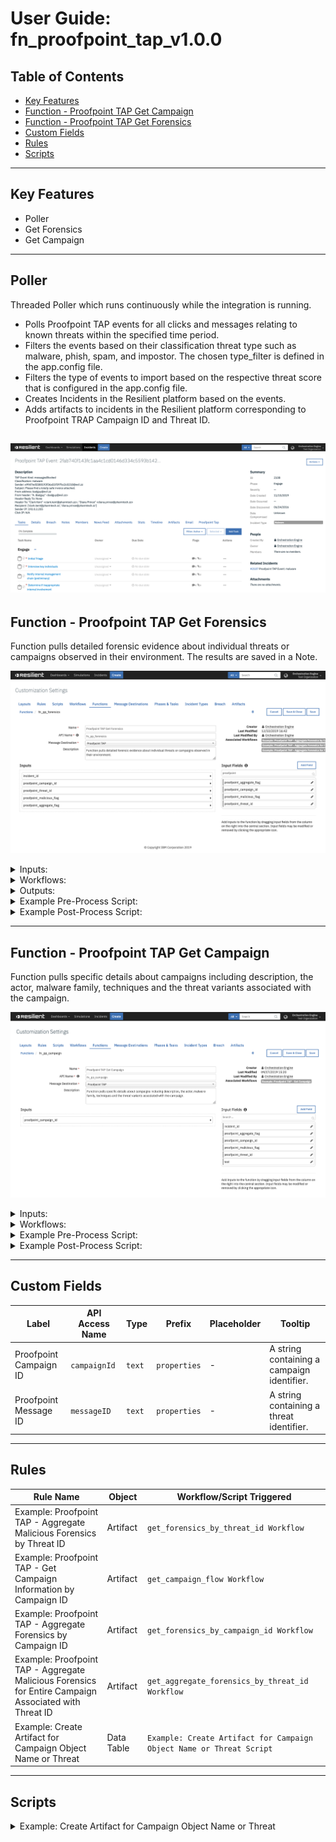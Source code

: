 <!--
  This User README.md is generated by running:
  "resilient-circuits docgen -p fn_proofpoint_tap --only-user-guide"

  It is best edited using a Text Editor with a Markdown Previewer. VS Code
  is a good example. Checkout https://guides.github.com/features/mastering-markdown/
  for tips on writing with Markdown

  If you make manual edits and run docgen again, a .bak file will be created

  Store any screenshots in the "doc/screenshots" directory and reference them like:
  ![screenshot: screenshot_1](./screenshots/screenshot_1.png)
-->

# **User Guide:** fn_proofpoint_tap_v1.0.0

## Table of Contents
- [Key Features](#key-features)
- [Function - Proofpoint TAP Get Campaign](#function---proofpoint-tap-get-campaign)
- [Function - Proofpoint TAP Get Forensics](#function---proofpoint-tap-get-forensics)
- [Custom Fields](#custom-fields)
- [Rules](#rules)
- [Scripts](#scripts)

---

## Key Features
<!--
  List the Key Features of the Integration
-->
* Poller
* Get Forensics
* Get Campaign

---

## Poller

Threaded Poller which runs continuously while the integration is running.

* Polls Proofpoint TAP events for all clicks and messages relating to known threats within the specified time period.
* Filters the events based on their classification threat type such as malware, phish, spam, and impostor. The chosen type_filter is defined in the app.config file. 
* Filters the type of events to import based on the respective threat score that is configured in the app.config file.
* Creates Incidents in the Resilient platform based on the events.
* Adds artifacts to incidents in the Resilient platform corresponding to Proofpoint TRAP Campaign ID and Threat ID.

 ![screenshot: fn-proofpoint-tap-get-forensics ](./screenshots/poller.png) 
---

## Function - Proofpoint TAP Get Forensics
Function pulls detailed forensic evidence about individual threats or campaigns observed in their environment. The results are saved in a Note.

 ![screenshot: fn-proofpoint-tap-get-forensics ](./screenshots/get_forensics.png)

<details><summary>Inputs:</summary>
<p>

| Name | Type | Required | Example | Tooltip |
| ---- | :--: | :------: | ------- | ------- |
| `incident_id` | `number` | Yes | `-` | Incident ID |
| `proofpoint_aggregate_flag` | `boolean` | No | `-` | A boolean value, defaulting to false. May optionally be used with the threatId parameter. It cannot be used with the campaignId parameter. If false, aggregate forensics for that specific threat identifier will be returned. If true AND if the threat has been associated with a campaign, aggregate forensics for the entire campaign are returned. Otherwise, aggregate forensics for the individual threat are returned. |
| `proofpoint_campaign_id` | `text` | No | `-` | A string containing a campaign identifier. |
| `proofpoint_malicious_flag` | `boolean` | No | `-` | Show malicious results only. |
| `proofpoint_threat_id` | `text` | No | `-` | A string containing a threat identifier. |

</p>
</details>

<details><summary>Workflows:</summary>
<p>

There are three Workflows for this function:

* Example: Proofpoint TAP - Aggregate Forensics for Threat 

Workflow imports additional forensic information based on the given threat identifier. Aggregate forensics for the given threat identifier are returned and additionally filtered to include malicious results only.

![screenshot: fn-proofpoint-tap-get-campaign ](./screenshots/Aggregate_Forensics_Threat.png)

*  Example: Proofpoint TAP - Aggregate Forensics by Campaign ID 

Workflow returns aggregate forensics for an entire campaign based on the given campaign identifier.

![screenshot: fn-proofpoint-tap-get-campaign ](./screenshots/Get_Forensics_CampaignID.png)

* Example: Proofpoint TAP - Aggregate Forensics for Campaign 

Workflow imports additional forensic information based on the given threat identifier. If the threat has been associated with a campaign, aggregate forensics for the entire campaign are returned. Otherwise aggregate forensics for the individual threat are returned. Forensics returned is additionally filtered to include malicious results only.

![screenshot: fn-proofpoint-tap-get-campaign ](./screenshots/Aggregate_Forensics_Campaign.png)

</p>
</details>

<details><summary>Outputs:</summary>
<p>

```python
results {
    "inputs": {
        "incident_id": 2106,
        "campaign_id": None,
        "threat_id": "355e7ff321fc141e057c2ad6a593a9a264ed910065fe6c099f5cd0e097824474",
        "aggregate_flag": None,
        "malicious_flag": True
      },
      "success": True,
      "num_reports": 1
    }
```

</p>
</details>

<details><summary>Example Pre-Process Script:</summary>
<p>

```python
inputs.incident_id = incident.id
inputs.proofpoint_threat_id = artifact.value
inputs.proofpoint_malicious_flag = True
```

</p>
</details>

<details><summary>Example Post-Process Script:</summary>
<p>

```python
from java.util import Date

# results is a Dictionary and reports is a List
if results is not None:
  noteText = "<b>Proofpoint TAP - Aggregate Malicious Forensics by Threat ID Results:</b>"
  
  if results.get("success") is True:
    num_reports = results.get("num_reports", 0)
    
    noteText = u"""{}
    <br>Found {} {} with malicious forensics for artifact {}. {}""".format(
      noteText,
      num_reports,
      "report" if num_reports == 1 else "reports",
      artifact.value,
      "Results are saved in an Attachment." if num_reports > 0 else "")
  
  elif results.get("success") is False and results.get("note_err_text", None) is not None:
    noteText = u"""{} 
    <br>No Forensics found for Threat ID '{}'. 
    <br>Error: {}.""".format(noteText, artifact.value, results.get("note_err_text"))
  
  else:
    noteText = u"""{} <br>No Forensics found for Threat ID '{}'.""".format(noteText, artifact.value)
  
  incident.addNote(helper.createRichText(noteText))
```

</p>
</details>

---

## Function - Proofpoint TAP Get Campaign
Function pulls specific details about campaigns including description, the actor, malware family, techniques and the threat variants associated with the campaign. 

 ![screenshot: fn-proofpoint-tap-get-campaign ](./screenshots/get_campaign.png)

<details><summary>Inputs:</summary>
<p>

| Name | Type | Required | Example | Tooltip |
| ---- | :--: | :------: | ------- | ------- |
| `proofpoint_campaign_id` | `text` | No | `-` | A string containing a campaign identifier. |

</p>
</details>

<details><summary>Workflows:</summary>
<p>

There is one Workflow for this function:

* Example: Proofpoint TAP - Get Campaign

Workflow imports detailed information for given campaign identifier, including description, the actor, malware family, techniques and the threat variants associated with the campaign.

![screenshot: fn-proofpoint-tap-get-campaign ](./screenshots/Get_Campaign_wk.png)

The results are saved in a Note and Proofpoint TAP Campaign Object Details Data Table.
![screenshot: fn-proofpoint-tap-get-campaign ](./screenshots/campaign_note.png)

Additionally a Script is available for the Data Table to create an Artifact based on chosen row.
![screenshot: fn-proofpoint-tap-get-campaign ](./screenshots/campaign_datatable.png)

</p>
</details>

<details><summary>Example Pre-Process Script:</summary>
<p>

```python
inputs.proofpoint_campaign_id = artifact.value
```

</p>
</details>

<details><summary>Example Post-Process Script:</summary>
<p>

```python
from java.util import Date

def add_row_to_campaign_object_dt(object_type, object_id, object_name=None, threat=None, type_of_threat=None, subtype_of_threat=None, threat_time=None):
  object_dt = incident.addRow("proofpoint_tap_campaign_object_dt")
  object_dt.proofpoint_tap_object_timestamp = Date()
  object_dt.proofpoint_tap_campaign_id = artifact.value
  object_dt.proofpoint_tap_object_type = object_type
  object_dt.proofpoint_tap_object_id = object_id
  object_dt.proofpoint_tap_object_name = object_name
  object_dt.proofpoint_tap_object_threat = threat
  object_dt.proofpoint_tap_object_type_of_threat = type_of_threat
  object_dt.proofpoint_tap_object_subtype_of_threat = subtype_of_threat
  object_dt.proofpoint_tap_object_threat_time = threat_time
  
########################
# Mainline starts here #
########################

# results and results.data are both a Dictionary
if results:
  noteText = "<b>Proofpoint TAP - Get Campaign Information by Campaign ID:</b>"
  
  if results.get("success") is True and results.get("data", None) is not None:
    data = results.get("data")
    campaign_name = data.get("name", None)
    campaign_description = data.get("description", None)
    campaign_start_date = data.get("startDate", None)
    
    noteText = u"""{}<br>A Campaign with Campaign ID '{}', Name '{}' and Description '{}' was found. Campaign's first threat variants were first observed on '{}'.
    <br>Campaign objects were saved in the Proofpoint TAP Campaign Object Details Data Table.""".format(noteText, artifact.value, campaign_name, campaign_description, campaign_start_date)
    
    campaign_members_list = data.get("campaignMembers", None)
    map(lambda member: add_row_to_campaign_object_dt("CampaignMembers", member.get("id"), threat=member.get("threat"), \
      type_of_threat=member.get("type"), subtype_of_threat=member.get("subType"), threat_time=member.get("threatTime")), campaign_members_list)
    
    families_list = data.get("families", [])
    map(lambda family: add_row_to_campaign_object_dt("CampaignFamily", family.get("id"), family.get("name")), families_list)
    
    actors_list = data.get("actors", [])
    map(lambda actor: add_row_to_campaign_object_dt("Actor", actor.get("id"), object_name=actor.get("name")), actors_list)
    
    malware_list = data.get("malware", [])
    map(lambda malware: add_row_to_campaign_object_dt("Malware", malware.get("id"), object_name=malware.get("name")), malware_list)
    
    techniques_list = data.get("techniques", [])
    map(lambda technique: add_row_to_campaign_object_dt("Technique", technique.get("id"), object_name=technique.get("name")), techniques_list)

  elif results.get("success") is False and results.get("note_text", None) is not None:
    noteText = "{} <br>{} - No Campaign information found for campaign ID {}".format(noteText, str(results.get("note_text")), artifact.value)
  else:
    noteText = "{} <br>No Campaign information found for campaign ID.".format(noteText, artifact.value)
  
  incident.addNote(helper.createRichText(noteText))
```

</p>
</details>

---

## Custom Fields
| Label | API Access Name | Type | Prefix | Placeholder | Tooltip |
| ----- | --------------- | ---- | ------ | ----------- | ------- |
| Proofpoint Campaign ID | `campaignId` | `text` | `properties` | - | A string containing a campaign identifier. |
| Proofpoint Message ID | `messageID` | `text` | `properties` | - | A string containing a threat identifier. |

---


## Rules
| Rule Name | Object | Workflow/Script Triggered |
| --------- | ------ | ------------------ |
| Example: Proofpoint TAP - Aggregate Malicious Forensics by Threat ID | Artifact | `get_forensics_by_threat_id Workflow` |
| Example: Proofpoint TAP - Get Campaign Information by Campaign ID | Artifact | `get_campaign_flow Workflow` |
| Example: Proofpoint TAP - Aggregate Forensics by Campaign ID | Artifact | `get_forensics_by_campaign_id Workflow` |
| Example: Proofpoint TAP - Aggregate Malicious Forensics for Entire Campaign Associated with Threat ID | Artifact | `get_aggregate_forensics_by_threat_id Workflow` |
| Example: Create Artifact for Campaign Object Name or Threat | Data Table | `Example: Create Artifact for Campaign Object Name or Threat Script` |

---

## Scripts

<details><summary>Example: Create Artifact for Campaign Object Name or Threat</summary>
<p>

```python
# Script creates an Artifact for Proofpoint TAP Campaign Object Name or Threat based on the selected datatable row.
# Artifact description
artifact_description = u"""Created by Proofpoint TAP Get Campaign results for Campaign ID '{}', Type of Campaign Object '{}', Object ID '{}'""".format(
  row.proofpoint_tap_campaign_id,
  row.proofpoint_tap_object_type,
  row.proofpoint_tap_object_id)

# Artifact type
artifact_type = "String"

# Artifact value
object_name = row.proofpoint_tap_object_name
object_threat = row.proofpoint_tap_object_threat
if object_name is not None:
  artifact_value = object_name 
else: 
  artifact_value = object_threat

# Create an Artifact
if artifact_value:
  incident.addArtifact(artifact_type, artifact_value, artifact_description)
```

</p>
</details>

<!--
## Inform Resilient Users
  Use this section to optionally provide additional information so that Resilient playbook 
  designer can get the maximum benefit of your integration.
-->